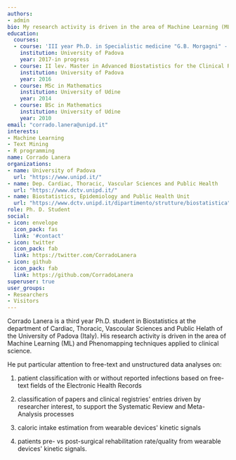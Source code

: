 ```yaml
---
authors:
- admin
bio: My research activity is driven in the area of Machine Learning (ML) and Phenomapping techniques applied to clinical science.
education:
  courses:
  - course: 'III year Ph.D. in Specialistic medicine "G.B. Morgagni" - Biostatistics'
    institution: University of Padova
    year: 2017-in progress
  - course: II lev. Master in Advanced Biostatistics for the Clinical Research
    institution: University of Padova
    year: 2016
  - course: MSc in Mathematics
    institution: University of Udine
    year: 2014
  - course: BSc in Mathematics
    institution: University of Udine
    year: 2010
email: "corrado.lanera@unipd.it"
interests:
- Machine Learning
- Text Mining
- R programming
name: Corrado Lanera
organizations:
- name: University of Padova
  url: "https://www.unipd.it/"
- name: Dep. Cardiac, Thoracic, Vascular Sciences and Public Health
  url: "https://www.dctv.unipd.it/"
- name: Biostatistics, Epidemiology and Public Health Unit
  url: "https://www.dctv.unipd.it/dipartimento/strutture/biostatistica"
role: Ph. D. Student
social:
- icon: envelope
  icon_pack: fas
  link: '#contact'
- icon: twitter
  icon_pack: fab
  link: https://twitter.com/CorradoLanera
- icon: github
  icon_pack: fab
  link: https://github.com/CorradoLanera
superuser: true
user_groups:
- Researchers
- Visitors
---
```


Corrado Lanera is a third year Ph.D. student in Biostatistics at the
department of Cardiac, Thoracic, Vascoular Sciences and Public Helath of
the University of Padova (Italy). His research activity is driven in the
area of Machine Learning (ML) and Phenomapping techniques applied to
clinical science.

He put particular attention to free-text and unstructured data analyses
on:

  1) patient classification with or without reported infections based on
     free-text fields of the Electronic Health Records
    
  2) classification of papers and clinical registries' entries driven by
     researcher interest, to support the Systematic Review and
     Meta-Analysis processes
  
  3) caloric intake estimation from wearable devices' kinetic signals
     
  4) patients pre- vs post-surgical rehabilitation rate/quality from
     wearable devices' kinetic signals.
